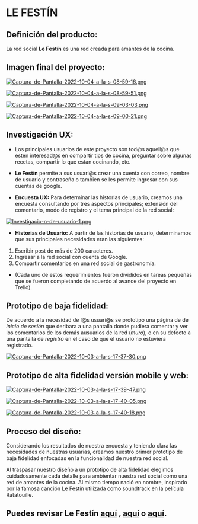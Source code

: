 # LE FESTÍN
 
## Definición del producto:
 
La red social **Le Festín** es una red creada para amantes de la cocina.
 
## Imagen final del proyecto:
 
[![Captura-de-Pantalla-2022-10-04-a-la-s-08-59-16.png](https://i.postimg.cc/bwt2C6F9/Captura-de-Pantalla-2022-10-04-a-la-s-08-59-16.png)](https://postimg.cc/k274DyC2)
 
[![Captura-de-Pantalla-2022-10-04-a-la-s-08-59-51.png](https://i.postimg.cc/QtkzpJ3X/Captura-de-Pantalla-2022-10-04-a-la-s-08-59-51.png)](https://postimg.cc/qhqQrnqY)
 
[![Captura-de-Pantalla-2022-10-04-a-la-s-09-03-03.png](https://i.postimg.cc/rFbfRPr1/Captura-de-Pantalla-2022-10-04-a-la-s-09-03-03.png)](https://postimg.cc/N566WbbF)
 
[![Captura-de-Pantalla-2022-10-04-a-la-s-09-00-21.png](https://i.postimg.cc/8Cbd4Kjn/Captura-de-Pantalla-2022-10-04-a-la-s-09-00-21.png)](https://postimg.cc/5H6FNm5w)
 
## Investigación UX:
 
- Los principales usuarios de este proyecto son tod@s aquell@s que esten interesad@s en compartir tips de cocina, preguntar sobre algunas recetas, compartir lo que estan cocinando, etc.
 
- **Le Festín** permite a sus usuari@s crear una cuenta con correo, nombre de usuario y contraseña o tambien se les permite ingresar con sus cuentas de google.
 
 
- **Encuesta UX:** Para determinar las historias de usuario, creamos una encuesta consultando por tres aspectos principales; extensión del comentario, modo de registro y el tema principal de la red social:
 
 [![Investigacio-n-de-usuario-1.png](https://i.postimg.cc/sx1D9fnT/Investigacio-n-de-usuario-1.png)](https://postimg.cc/wR8p9zYN)
 
- **Historias de Usuario:**
 A partir de las historias de usuario, determinamos que sus principales necesidades eran las siguientes:
 
1. Escribir post de más de 200 caracteres.
2. Ingresar a la red social con cuenta de Google.
3. Compartir comentarios en una red social de gastronomía.
 
- (Cada uno de estos requerimientos fueron divididos en tareas pequeñas que se fueron completando de acuerdo al avance del proyecto en Trello).
 
## Prototipo de baja fidelidad:
 
De acuerdo a la necesidad de l@s usuari@s se prototipó una página de de *inicio de sesión* que deribara a una pantalla donde pudiera comentar y ver los comentarios de los demás ausuarios de la red (*muro*), o en su defecto a una pantalla de *registro* en el caso de que el usuario no estuviera registrado.
 
[![Captura-de-Pantalla-2022-10-03-a-la-s-17-37-30.png](https://i.postimg.cc/DZpbKMHY/Captura-de-Pantalla-2022-10-03-a-la-s-17-37-30.png)](https://postimg.cc/k685Qfnx)
 
## Prototipo de alta fidelidad versión **mobile** y **web**:
 
[![Captura-de-Pantalla-2022-10-03-a-la-s-17-39-47.png](https://i.postimg.cc/Sj0dz0zJ/Captura-de-Pantalla-2022-10-03-a-la-s-17-39-47.png)](https://postimg.cc/0KfDLBns)
 
[![Captura-de-Pantalla-2022-10-03-a-la-s-17-40-05.png](https://i.postimg.cc/cHBTtkBm/Captura-de-Pantalla-2022-10-03-a-la-s-17-40-05.png)](https://postimg.cc/k6DWkcZ6)
 
[![Captura-de-Pantalla-2022-10-03-a-la-s-17-40-18.png](https://i.postimg.cc/d1wjFmcT/Captura-de-Pantalla-2022-10-03-a-la-s-17-40-18.png)](https://postimg.cc/DWpXdGZ2)
 
## Proceso del diseño:
 
Considerando los resultados de nuestra encuesta y teniendo clara las necesidades de nuestras usuarias, creamos nuestro primer prototipo de baja fidelidad enfocadas en la funcionalidad de nuestra red social.
 
Al traspasar nuestro diseño a un prototipo de alta fidelidad elegimos cuidadosamente cada detalle para ambientar nuestra red social como una red de amantes de la cocina. Al mismo tiempo nació en nombre, inspirado por la famosa canción Le Festín utilizada como soundtrack en la película Ratatouille.
 
## Puedes revisar **Le Festín** [aquí]() , [aquí]() o [aquí]().
